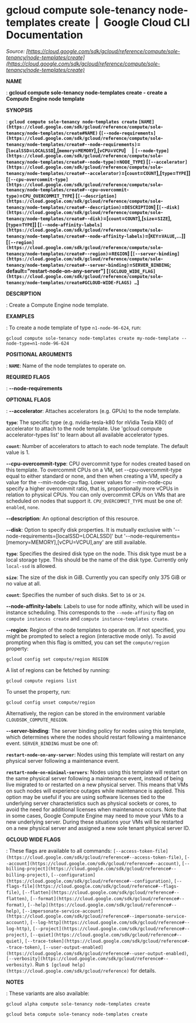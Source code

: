 # gcloud compute sole-tenancy node-templates create  |  Google Cloud CLI Documentation

*Source: [https://cloud.google.com/sdk/gcloud/reference/compute/sole-tenancy/node-templates/create](https://cloud.google.com/sdk/gcloud/reference/compute/sole-tenancy/node-templates/create)*

**NAME**

: **gcloud compute sole-tenancy node-templates create - create a Compute Engine node template**

**SYNOPSIS**

: **`gcloud compute sole-tenancy node-templates create` `[NAME](https://cloud.google.com/sdk/gcloud/reference/compute/sole-tenancy/node-templates/create#NAME)` (`[--node-requirements](https://cloud.google.com/sdk/gcloud/reference/compute/sole-tenancy/node-templates/create#--node-requirements)`=[`localSSD`=`LOCALSSD`],[`memory`=`MEMORY`],[`vCPU`=`VCPU`]     | `[--node-type](https://cloud.google.com/sdk/gcloud/reference/compute/sole-tenancy/node-templates/create#--node-type)`=`NODE_TYPE`) [`[--accelerator](https://cloud.google.com/sdk/gcloud/reference/compute/sole-tenancy/node-templates/create#--accelerator)`=[`count`=`COUNT`],[`type`=`TYPE`]] [`[--cpu-overcommit-type](https://cloud.google.com/sdk/gcloud/reference/compute/sole-tenancy/node-templates/create#--cpu-overcommit-type)`=`CPU_OVERCOMMIT_TYPE`] [`[--description](https://cloud.google.com/sdk/gcloud/reference/compute/sole-tenancy/node-templates/create#--description)`=`DESCRIPTION`] [`[--disk](https://cloud.google.com/sdk/gcloud/reference/compute/sole-tenancy/node-templates/create#--disk)`=[`count`=`COUNT`],[`size`=`SIZE`],[`type`=`TYPE`]] [`[--node-affinity-labels](https://cloud.google.com/sdk/gcloud/reference/compute/sole-tenancy/node-templates/create#--node-affinity-labels)`=[`KEY`=`VALUE`,…]] [`[--region](https://cloud.google.com/sdk/gcloud/reference/compute/sole-tenancy/node-templates/create#--region)`=`REGION`] [`[--server-binding](https://cloud.google.com/sdk/gcloud/reference/compute/sole-tenancy/node-templates/create#--server-binding)`=`SERVER_BINDING`; default="restart-node-on-any-server"] [`[GCLOUD_WIDE_FLAG](https://cloud.google.com/sdk/gcloud/reference/compute/sole-tenancy/node-templates/create#GCLOUD-WIDE-FLAGS) …`]**

**DESCRIPTION**

: Create a Compute Engine node template.

**EXAMPLES**

: To create a node template of type `n1-node-96-624`, run:

```
gcloud compute sole-tenancy node-templates create my-node-template --node-type=n1-node-96-624
```

**POSITIONAL ARGUMENTS**

: **`NAME`**:
Name of the node templates to operate on.

**REQUIRED FLAGS**

: **--node-requirements**

**OPTIONAL FLAGS**

: **--accelerator**:
Attaches accelerators (e.g. GPUs) to the node template.

**`type`**:
The specific type (e.g. nvidia-tesla-k80 for nVidia Tesla K80) of accelerator to
attach to the node template. Use 'gcloud compute accelerator-types list' to
learn about all available accelerator types.

**`count`**:
Number of accelerators to attach to each node template. The default value is 1.

**--cpu-overcommit-type**:
CPU overcommit type for nodes created based on this template. To overcommit CPUs
on a VM, set --cpu-overcommit-type equal to either standard or none, and then
when creating a VM, specify a value for the --min-node-cpu flag. Lower values
for --min-node-cpu specify a higher overcommit ratio, that is, proportionally
more vCPUs in relation to physical CPUs. You can only overcommit CPUs on VMs
that are scheduled on nodes that support it.
`CPU_OVERCOMMIT_TYPE` must be one of:
`enabled`, `none`.

**--description**:
An optional description of this resource.

**--disk**:
Option to specify disk properties. It is mutually exclusive with
'--node-requirements=[localSSD=LOCALSSD]' but
'--node-requirements=[memory=MEMORY],[vCPU=VCPU],any' are still available.

**`type`**:
Specifies the desired disk type on the node. This disk type must be a local
storage type. This should be the name of the disk type. Currently only
`local-ssd` is allowed.

**`size`**:
The size of the disk in GiB. Currently you can specify only 375 GiB or no value
at all.

**`count`**:
Specifies the number of such disks. Set to `16` or `24`.

**--node-affinity-labels**:
Labels to use for node affinity, which will be used in instance scheduling. This
corresponds to the `--node-affinity` flag on `compute instances
create` and `compute instance-templates create`.

**--region**:
Region of the node templates to operate on. If not specified, you might be
prompted to select a region (interactive mode only).
To avoid prompting when this flag is omitted, you can set the
``compute/region`` property:

```
gcloud config set compute/region REGION
```

A list of regions can be fetched by running:

```
gcloud compute regions list
```

To unset the property, run:

```
gcloud config unset compute/region
```

Alternatively, the region can be stored in the environment variable
``CLOUDSDK_COMPUTE_REGION``.

**--server-binding**:
The server binding policy for nodes using this template, which determines where
the nodes should restart following a maintenance event.
`SERVER_BINDING` must be one of:

**`restart-node-on-any-server`**:
Nodes using this template will restart on any physical server following a
maintenance event.

**`restart-node-on-minimal-servers`**:
Nodes using this template will restart on the same physical server following a
maintenance event, instead of being live migrated to or restarted on a new
physical server. This means that VMs on such nodes will experience outages while
maintenance is applied. This option may be useful if you are using software
licenses tied to the underlying server characteristics such as physical sockets
or cores, to avoid the need for additional licenses when maintenance occurs.
Note that in some cases, Google Compute Engine may need to move your VMs to a
new underlying server. During these situations your VMs will be restarted on a
new physical server and assigned a new sole tenant physical server ID.

**GCLOUD WIDE FLAGS**

: These flags are available to all commands: `[--access-token-file](https://cloud.google.com/sdk/gcloud/reference#--access-token-file)`,
`[--account](https://cloud.google.com/sdk/gcloud/reference#--account)`, `[--billing-project](https://cloud.google.com/sdk/gcloud/reference#--billing-project)`,
`[--configuration](https://cloud.google.com/sdk/gcloud/reference#--configuration)`,
`[--flags-file](https://cloud.google.com/sdk/gcloud/reference#--flags-file)`,
`[--flatten](https://cloud.google.com/sdk/gcloud/reference#--flatten)`, `[--format](https://cloud.google.com/sdk/gcloud/reference#--format)`, `[--help](https://cloud.google.com/sdk/gcloud/reference#--help)`, `[--impersonate-service-account](https://cloud.google.com/sdk/gcloud/reference#--impersonate-service-account)`,
`[--log-http](https://cloud.google.com/sdk/gcloud/reference#--log-http)`,
`[--project](https://cloud.google.com/sdk/gcloud/reference#--project)`, `[--quiet](https://cloud.google.com/sdk/gcloud/reference#--quiet)`, `[--trace-token](https://cloud.google.com/sdk/gcloud/reference#--trace-token)`, `[--user-output-enabled](https://cloud.google.com/sdk/gcloud/reference#--user-output-enabled)`,
`[--verbosity](https://cloud.google.com/sdk/gcloud/reference#--verbosity)`.
Run `$ [gcloud help](https://cloud.google.com/sdk/gcloud/reference)` for details.

**NOTES**

: These variants are also available:

```
gcloud alpha compute sole-tenancy node-templates create
```

```
gcloud beta compute sole-tenancy node-templates create
```